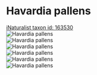 
Havardia pallens
================
  
[iNaturalist taxon id: 163530](https://www.inaturalist.org/taxa/163530)  
![Havardia pallens](https://inaturalist-open-data.s3.amazonaws.com/photos/156182924/medium.jpg)  
![Havardia pallens](https://inaturalist-open-data.s3.amazonaws.com/photos/156184116/medium.jpg)  
![Havardia pallens](https://inaturalist-open-data.s3.amazonaws.com/photos/157171782/medium.jpg)  
![Havardia pallens](https://inaturalist-open-data.s3.amazonaws.com/photos/156182924/medium.jpg)  
![Havardia pallens](https://inaturalist-open-data.s3.amazonaws.com/photos/156184116/medium.jpg)  
![Havardia pallens](https://inaturalist-open-data.s3.amazonaws.com/photos/157171782/medium.jpg)